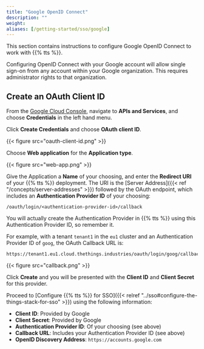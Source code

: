 ```yaml
---
title: "Google OpenID Connect"
description: ""
weight:
aliases: [/getting-started/sso/google]
---
```


This section contains instructions to configure Google OpenID Connect to work with {{% tts %}}.

<!-- more -->

Configuring OpenID Connect with your Google account will allow single sign-on from any account within your Google organization. This requires administrator rights to that organization.

## Create an OAuth Client ID

From the [Google Cloud Console](https://console.cloud.google.com/apis/credentials), navigate to **APIs and Services**, and choose **Credentials** in the left hand menu.

Click **Create Credentials** and choose **OAuth client ID**.

{{< figure src="oauth-client-id.png" >}}

Choose **Web application** for the **Application type**.

{{< figure src="web-app.png" >}}

Give the Application a **Name** of your choosing, and enter the **Redirect URI** of your {{% tts %}} deployment. The URI is the [Server Address]({{< ref "/concepts/server-addresses" >}}) followed by the OAuth endpoint, which includes an **Authentication Provider ID** of your choosing:

```
/oauth/login/<authentication-provider-id>/callback
```

You will actually create the Authentication Provider in {{% tts %}} using this Authentication Provider ID, so remember it.

For example, with a tenant `tenant1` in the `eu1` cluster and an Authentication Provider ID of `goog`, the OAuth Callback URL is:

```
https://tenant1.eu1.cloud.thethings.industries/oauth/login/goog/callback
```

{{< figure src="callback.png" >}}

Click **Create** and you will be presented with the **Client ID** and **Client Secret** for this provider.

Proceed to [Configure {{% tts %}} for SSO]({{< relref "../sso#configure-the-things-stack-for-sso" >}}) using the following information:

- **Client ID**: Provided by Google
- **Client Secret**: Provided by Google
- **Authentication Provider ID**: Of your choosing (see above)
- **Callback URL**: Includes your Authentication Provider ID (see above)
- **OpenID Discovery Address**: `https://accounts.google.com`
